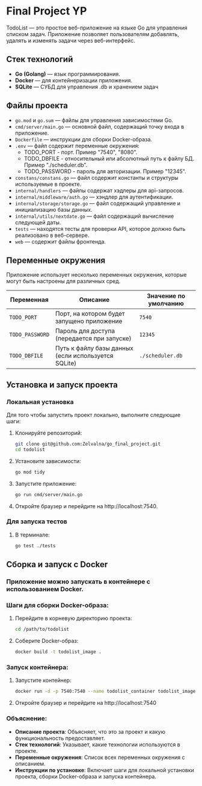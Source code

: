# Final Project YP

TodoList — это простое веб-приложение на языке Go для управления списком задач. 
Приложение позволяет пользователям добавлять, удалять и изменять задачи через веб-интерфейс.

## Стек технологий
- **Go (Golang)** — язык программирования.
- **Docker** — для контейнеризации приложения.
- **SQLite** — СУБД для управления .db и хранением задач

## Файлы проекта
- `go.mod` и `go.sum` — файлы для управления зависимостями Go.
- `cmd/server/main.go` — основной файл, содержащий точку входа в приложение.
- `Dockerfile` — инструкции для сборки Docker-образа.
- `.env` — файл содержит переменные окружения: 
  - TODO_PORT - порт. Пример "7540", "8080".
  - TODO_DBFILE - относительный или абсолютный путь к файлу БД. Пример "./scheduler.db".
  - TODO_PASSWORD - пароль для авторизации. Пример "12345".
- `constans/constans.go` — файл содержит константы и структуры используемые в проекте.
- `internal/handlers` — файлы содержат хэдлеры для api-запросов.
- `internal/middleware/auth.go` — хэндлер для аутентификации.
- `internal/storage/storage.go` — файл содержащий управление и инициализацию базы данных.
- `internal/utils/nextdate.go` — файл содержащий вычисление следующей даты.
- `tests` — находятся тесты для проверки API, которое должно быть реализовано в веб-сервере.
- `web` — содержит файлы фронтенда.



## Переменные окружения
Приложение использует несколько переменных окружения, которые могут быть настроены для различных сред.

| Переменная     | Описание                                        | Значение по умолчанию  |
|----------------|-------------------------------------------------|------------------------|
| `TODO_PORT`    | Порт, на котором будет запущено приложение       | `7540`                 |
| `TODO_PASSWORD`| Пароль для доступа (передается при запуске)      | `12345`                |
| `TODO_DBFILE`  | Путь к файлу базы данных (если используется SQLite) | `./scheduler.db`        |

## Установка и запуск проекта

### Локальная установка

Для того чтобы запустить проект локально, выполните следующие шаги:

1. Клонируйте репозиторий:
   ```bash
   git clone git@github.com:Zelvalna/go_final_project.git
   cd todolist
2. Установите зависимости: 
   ```bash
   go mod tidy
3. Запустите приложение:
   ```bash
   go run cmd/server/main.go
4. Откройте браузер и перейдите на http://localhost:7540.
### Для запуска тестов

1. В терминале:
   ```bash
   go test ./tests

## Сборка и запуск с Docker
### Приложение можно запускать в контейнере с использованием Docker.

### Шаги для сборки Docker-образа:
1. Перейдите в корневую директорию проекта: 
   ```bash 
   cd /path/to/todolist
2. Соберите Docker-образ:
   ```bash
   docker build -t todolist_image .


### Запуск контейнера:
1. Запустите контейнер:
   ```bash
   docker run -d -p 7540:7540 --name todolist_container todolist_image
2. Откройте браузер и перейдите на http://localhost:7540


### Объяснение:

- **Описание проекта**: Объясняет, что это за проект и какую функциональность предоставляет.
- **Стек технологий**: Указывает, какие технологии используются в проекте.
- **Переменные окружения**: Список всех переменных окружения с описанием.
- **Инструкции по установке**: Включает шаги для локальной установки проекта, сборки Docker-образа и запуска контейнера.